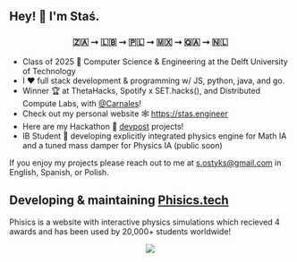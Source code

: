 ## Hey! 👾 I'm Staś.

### <p align="center"> 🇿🇦 ⭢ 🇱🇧 ⭢ 🇵🇱 ⭢ 🇲🇽 ⭢ 🇶🇦 ⭢ 🇳🇱 </p>


* Class of 2025 🏫 Computer Science & Engineering at the Delft University of Technology
* I ❤️ full stack development & programming w/ JS, python, java, and go.
* Winner 🏆 at ThetaHacks, Spotify x SET.hacks(), and Distributed Compute Labs, with [@Carnales](https://github.com/carnales)!
* Check out my personal website 🕸️ https://stas.engineer
* Here are my Hackathon 🏅 [devpost](https://devpost.com/stasostyk) projects!
* IB Student 🧪 developing explicitly integrated physics engine for Math IA and a tuned mass damper for Physics IA (public soon)

If you enjoy my projects please reach out to me at <a href="mailto:s.ostyks@gmail.com">s.ostyks@gmail.com</a> in English, Spanish, or Polish.

## Developing & maintaining [Phisics.tech](https://phisics.tech) 
Phisics is a website with interactive physics simulations which recieved 4 awards and has been used by 20,000+ students worldwide!  

<!-- 
![StasOstyk's GitHub stats](https://github-readme-stats.vercel.app/api?username=stasostyk&theme=react&show_icons=true)
 -->
 
<p align="center">
  <img src="https://github-readme-stats.vercel.app/api?username=stasostyk&theme=react&show_icons=true">
</p>
